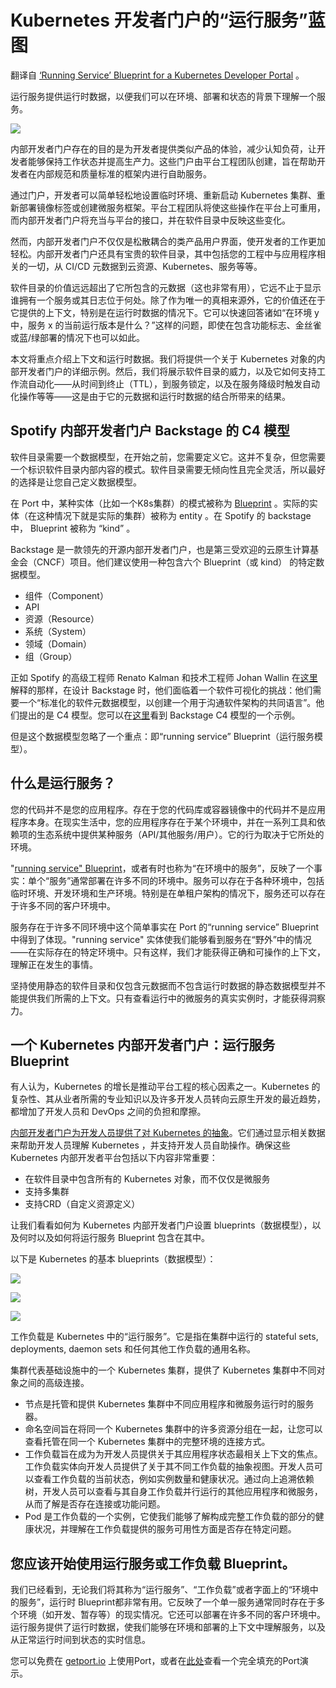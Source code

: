 # Kubernetes 开发者门户的“运行服务”蓝图

翻译自 [‘Running Service’ Blueprint for a Kubernetes Developer Portal](https://thenewstack.io/running-service-blueprint-for-a-kubernetes-developer-portal/) 。

运行服务提供运行时数据，以便我们可以在环境、部署和状态的背景下理解一个服务。

![](https://cdn.thenewstack.io/media/2023/06/a93a3de6-shutterstock_1-1024x599.jpg)

内部开发者门户存在的目的是为开发者提供类似产品的体验，减少认知负荷，让开发者能够保持工作状态并提高生产力。这些门户由平台工程团队创建，旨在帮助开发者在内部规范和质量标准的框架内进行自助服务。

通过门户，开发者可以简单轻松地设置临时环境、重新启动 Kubernetes 集群、重新部署镜像标签或创建微服务框架。平台工程团队将使这些操作在平台上可重用，而内部开发者门户将充当与平台的接口，并在软件目录中反映这些变化。

然而，内部开发者门户不仅仅是松散耦合的类产品用户界面，使开发者的工作更加轻松。内部开发者门户还具有宝贵的软件目录，其中包括您的工程中与应用程序相关的一切，从 CI/CD 元数据到云资源、Kubernetes、服务等等。

软件目录的价值远远超出了它所包含的元数据（这也非常有用），它远不止于显示谁拥有一个服务或其日志位于何处。除了作为唯一的真相来源外，它的价值还在于它提供的上下文，特别是在运行时数据的情况下。它可以快速回答诸如“在环境 y 中，服务 x 的当前运行版本是什么？”这样的问题，即使在包含功能标志、金丝雀或蓝/绿部署的情况下也可以如此。

本文将重点介绍上下文和运行时数据。我们将提供一个关于 Kubernetes 对象的内部开发者门户的详细示例。然后，我们将展示软件目录的威力，以及它如何支持工作流自动化——从时间到终止（TTL），到服务锁定，以及在服务降级时触发自动化操作等等——这是由于它的元数据和运行时数据的结合所带来的结果。

## Spotify 内部开发者门户 Backstage 的 C4 模型

软件目录需要一个数据模型，在开始之前，您需要定义它。这并不复杂，但您需要一个标识软件目录内部内容的模式。软件目录需要无倾向性且完全灵活，所以最好的选择是让您自己定义数据模型。

在 Port 中，某种实体（比如一个K8s集群）的模式被称为 [Blueprint](https://docs.getport.io/build-your-software-catalog/define-your-data-model/) 。实际的实体（在这种情况下就是实际的集群）被称为 entity 。在 Spotify 的 backstage 中， Blueprint 被称为 “kind” 。

Backstage 是一款领先的开源内部开发者门户，也是第三受欢迎的云原生计算基金会（CNCF）项目。他们建议使用一种包含六个 Blueprint（或 kind） 的特定数据模型。

* 组件（Component）
* API
* 资源（Resource）
* 系统（System）
* 领域（Domain）
* 组（Group）

正如 Spotify 的高级工程师 Renato Kalman 和技术工程师 Johan Wallin 在[这里](https://engineering.atspotify.com/2022/07/software-visualization-challenge-accepted/)解释的那样，在设计 Backstage 时，他们面临着一个软件可视化的挑战：他们需要一个“标准化的软件元数据模型，以创建一个用于沟通软件架构的共同语言”。他们提出的是 C4 模型。您可以在[这里](https://www.getport.io/blog/using-backstages-c4-model-adaptation-to-visualize-software-creating-a-software-catalog-in-port)看到 Backstage C4 模型的一个示例。

但是这个数据模型忽略了一个重点：即“running service” Blueprint（运行服务模型）。

## 什么是运行服务？

您的代码并不是您的应用程序。存在于您的代码库或容器镜像中的代码并不是应用程序本身。在现实生活中，您的应用程序存在于某个环境中，并在一系列工具和依赖项的生态系统中提供某种服务（API/其他服务/用户）。它的行为取决于它所处的环境。

"[running service" Blueprint](https://www.getport.io/blog/why-running-service-should-be-part-of-the-data-model-in-your-internal-developer-portal)，或者有时也称为“在环境中的服务”，反映了一个事实：单个“服务”通常部署在许多不同的环境中。服务可以存在于各种环境中，包括临时环境、开发环境和生产环境。特别是在单租户架构的情况下，服务还可以存在于许多不同的客户环境中。

服务存在于许多不同环境中这个简单事实在 Port 的“running service” Blueprint 中得到了体现。"running service" 实体使我们能够看到服务在“野外”中的情况——在实际存在的特定环境中。只有这样，我们才能获得正确和可操作的上下文，理解正在发生的事情。

坚持使用静态的软件目录和仅包含元数据而不包含运行时数据的静态数据模型并不能提供我们所需的上下文。只有查看运行中的微服务的真实实例时，才能获得洞察力。

## 一个 Kubernetes 内部开发者门户：运行服务 Blueprint

有人认为，Kubernetes 的增长是推动平台工程的核心因素之一。Kubernetes 的复杂性、其从业者所需的专业知识以及许多开发人员转向云原生开发的最近趋势，都增加了开发人员和 DevOps 之间的负担和摩擦。

[内部开发者门户为开发人员提供了对 Kubernetes 的抽象](https://thenewstack.io/developer-portals-can-abstract-away-kubernetes-complexity/)。它们通过显示相关数据来帮助开发人员理解 Kubernetes ，并支持开发人员自助操作。确保这些 Kubernetes 内部开发者平台包括以下内容非常重要：

* 在软件目录中包含所有的 Kubernetes 对象，而不仅仅是微服务
* 支持多集群
* 支持CRD（自定义资源定义）

让我们看看如何为 Kubernetes 内部开发者门户设置 blueprints（数据模型），以及何时以及如何将运行服务 Blueprint 包含在其中。

以下是 Kubernetes 的基本 blueprints（数据模型）：

![](https://cdn.thenewstack.io/media/2023/06/a09ba344-image3c.jpg)

![](https://cdn.thenewstack.io/media/2023/06/6874e3e8-image1c.jpg)

![](https://cdn.thenewstack.io/media/2023/06/e87c5fbb-image2c.jpg)

工作负载是 Kubernetes 中的“运行服务”。它是指在集群中运行的 stateful sets, deployments, daemon sets 和任何其他工作负载的通用名称。

集群代表基础设施中的一个 Kubernetes 集群，提供了 Kubernetes 集群中不同对象之间的高级连接。

* 节点是托管和提供 Kubernetes 集群中不同应用程序和微服务运行时的服务器。
* 命名空间旨在将同一个 Kubernetes 集群中的许多资源分组在一起，让您可以查看托管在同一个 Kubernetes 集群中的完整环境的连接方式。
* 工作负载旨在成为为开发人员提供关于其应用程序状态最相关上下文的焦点。工作负载实体向开发人员提供了关于其不同工作负载的抽象视图。开发人员可以查看工作负载的当前状态，例如实例数量和健康状况。通过向上追溯依赖树，开发人员可以查看与其自身工作负载并行运行的其他应用程序和微服务，从而了解是否存在连接或功能问题。
* Pod 是工作负载的一个实例，它使我们能够了解构成完整工作负载的部分的健康状况，并理解在工作负载提供的服务可用性方面是否存在特定问题。

## 您应该开始使用运行服务或工作负载 Blueprint。

我们已经看到，无论我们将其称为“运行服务”、“工作负载”或者字面上的“环境中的服务”，运行时 Blueprint都非常有用。它反映了一个单一服务通常同时存在于多个环境（如开发、暂存等）的现实情况。它还可以部署在许多不同的客户环境中。运行服务提供了运行时数据，使我们能够在环境和部署的上下文中理解服务，以及从正常运行时间到状态的实时信息。

您可以免费在 [getport.io](https://getport.io/) 上使用Port，或者在[此处](https://demo.getport.io/)查看一个完全填充的Port演示。